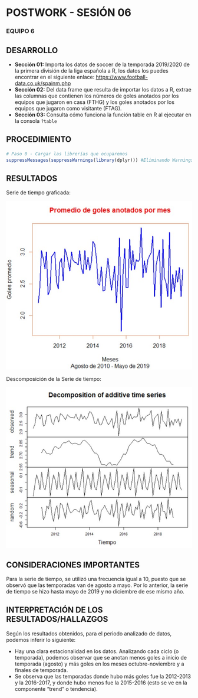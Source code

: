 #     POSTWORK - SESIÓN 06
### EQUIPO 6

## DESARROLLO
- **Sección 01:** Importa los datos de soccer de la temporada 2019/2020 de la primera división de la liga española a R, los datos los puedes encontrar en el siguiente enlace: https://www.football-data.co.uk/spainm.php
- **Sección 02:** Del data frame que resulta de importar los datos a R, extrae las columnas que contienen los números de goles anotados por los equipos que jugaron en casa (FTHG) y los goles anotados por los equipos que jugaron como visitante (FTAG).
- **Sección 03:** Consulta cómo funciona la función table en R al ejecutar en la consola ```?table```



## PROCEDIMIENTO

```R
# Paso 0 - Cargar las librerías que ocuparemos
suppressMessages(suppressWarnings(library(dplyr))) #Eliminando Warnings


```
## RESULTADOS
Serie de tiempo graficada:

![](1.jpg)

Descomposición de la Serie de tiempo:

![](2.jpg)
## CONSIDERACIONES IMPORTANTES

Para la serie de tiempo, se utilizó una frecuencia igual a 10, puesto que se observó que las temporadas van de agosto a mayo. Por lo anterior, la serie de tiempo se hizo hasta mayo de 2019 y no diciembre de ese mismo año.

## INTERPRETACIÓN DE LOS RESULTADOS/HALLAZGOS

Según los resultados obtenidos, para el periodo analizado de datos, podemos inferir lo siguiente:
- Hay una clara estacionalidad en los datos. Analizando cada ciclo (o temporada), podemos observar que se anotan menos goles a inicio de temporada (agosto) y más goles en los meses octubre-noviembre y a finales de temporada.
- Se observa que las temporadas donde hubo más goles fue la 2012-2013 y la 2016-2017, y donde hubo menos fue la 2015-2016 (esto se ve en la componente “trend” o tendencia).
